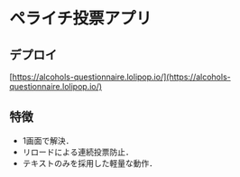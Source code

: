 # ペライチ投票アプリ

## デプロイ

[https://alcohols-questionnaire.lolipop.io/](https://alcohols-questionnaire.lolipop.io/)

## 特徴

- 1画面で解決．
- リロードによる連続投票防止．
- テキストのみを採用した軽量な動作．
